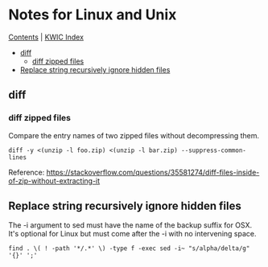 # Notes for Linux and Unix 

[Contents](contents.md) | [KWIC Index](kwic-index.md)

* [diff](#diff)
    * [diff zipped files](#diff-zipped-files)
* [Replace string recursively ignore hidden files](#replace-string-recursively-ignore-hidden-files)


## diff

### diff zipped files

Compare the entry names of two zipped files without decompressing them. 

```shell
diff -y <(unzip -l foo.zip) <(unzip -l bar.zip) --suppress-common-lines
```

Reference: https://stackoverflow.com/questions/35581274/diff-files-inside-of-zip-without-extracting-it

## Replace string recursively ignore hidden files 

The -i argument to sed must have the name of the backup suffix for OSX. It's optional for Linux but must come after the -i with no intervening space.

```
find . \( ! -path '*/.*' \) -type f -exec sed -i~ "s/alpha/delta/g" '{}' ';'
```
